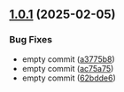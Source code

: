 ## [1.0.1](https://github.com/sivaparthi/tts-frontend/compare/v1.0.0...v1.0.1) (2025-02-05)


### Bug Fixes

* empty commit ([a3775b8](https://github.com/sivaparthi/tts-frontend/commit/a3775b8c090df3fc31c5f75ac0c09be221e6b3ec))
* empty commit ([ac75a75](https://github.com/sivaparthi/tts-frontend/commit/ac75a751d7a2d7d675c3f838676c983b39b26f42))
* empty commit ([62bdde6](https://github.com/sivaparthi/tts-frontend/commit/62bdde6e6ee8f17b59164c2379ec1ff1ced4bbfd))
